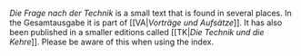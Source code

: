 _Die Frage nach der Technik_ is a small text that is found in several places. In the Gesamtausgabe it is part of [[VA|_Vorträge und Aufsätze_]]. It has also been published in a smaller editions called [[TK|_Die Technik und die Kehre_]]. Please be aware of this when using the index.